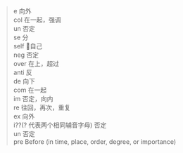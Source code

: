 > e 向外    
> col 在一起，强调   
> un 否定    
> se 分   
> self 自己   
> neg 否定    
> over 在上，超过   
> anti 反   
> de 向下    
> com 在一起    
> im 否定，向内    
> re 往回，再次，重复    
> ex 向外    
> i??(? 代表两个相同辅音字母) 否定    
> un 否定      
> pre Before (in time, place, order, degree, or importance)    